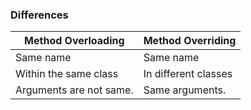 
### Differences
|Method Overloading|Method Overriding|
|------------------|-----------------|
Same name|Same name|
Within the same class|In different classes|
Arguments are not same.|Same arguments.|
